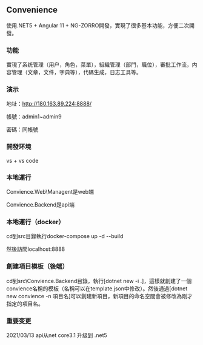 ## Convenience

使用.NET5 + Angular 11 + NG-ZORRO開發，實現了很多基本功能，方便二次開發。

### 功能

實現了系统管理（用户，角色，菜單），組織管理（部門，職位），審批工作流，内容管理（文章，文件，字典等），代碼生成，日志工具等。

### 演示

地址：http://180.163.89.224:8888/

帳號：admin1~admin9

密碼：同帳號

### 開發环境

vs + vs code

### 本地運行

Convience.Web\Managent是web端

Convience.Backend是api端

### 本地運行（docker）

cd到src目錄執行docker-compose up -d --build

然後訪問localhost:8888

### 創建項目模板（後端）

cd到src\Convience.Backend目錄，執行[dotnet new -i .]，這樣就創建了一個convience名稱的模板（名稱可以在template.json中修改）。然後通過[dotnet new convience -n 項目名]可以創建新項目，新項目的命名空間會被修改為剛才指定的項目名。

### 重要变更

2021/03/13  api从net core3.1 升级到 .net5